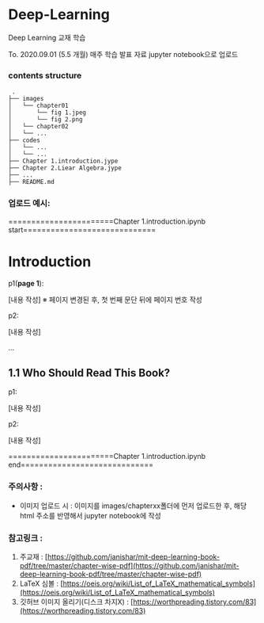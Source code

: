 # Deep-Learning
Deep Learning 교재 학습

To. 2020.09.01 (5.5 개월)
매주 학습 발표 자료 jupyter notebook으로 업로드


### contents structure

```
 .
├── images
│   └── chapter01
│       └── fig 1.jpeg
│       └── fig 2.png
│   └── chapter02
│   └── ...
├── codes
│   └── ...
│   └── ...
├── Chapter 1.introduction.jype
├── Chapter 2.Liear Algebra.jype
├── ...
├── README.md
```

### 업로드 예시:


=======================Chapter 1.introduction.ipynb start=============================

# Introduction

p1(**page 1**): 

[내용 작성]
※ 페이지 변경된 후, 첫 번째 문단 뒤에 페이지 번호 작성

p2:

[내용 작성]


...


## 1.1 Who Should Read This Book?

p1:

[내용 작성]

p2:

[내용 작성]


=======================Chapter 1.introduction.ipynb end=============================

### 주의사항 :
- 이미지 업로드 시 : 
  이미지를 images/chapterxx폴더에 먼저 업로드한 후, 해당 html 주소를 반영해서 jupyter notebook에 작성

### 참고링크 :
 
1. 주교재 : [https://github.com/janishar/mit-deep-learning-book-pdf/tree/master/chapter-wise-pdf](https://github.com/janishar/mit-deep-learning-book-pdf/tree/master/chapter-wise-pdf)
2. LaTeX 심볼 : [https://oeis.org/wiki/List_of_LaTeX_mathematical_symbols](https://oeis.org/wiki/List_of_LaTeX_mathematical_symbols)
3. 깃허브 이미지 올리기(디스크 차지X) : [https://worthpreading.tistory.com/83](https://worthpreading.tistory.com/83)
